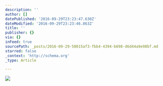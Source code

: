 ```yaml
---
description: ''
author: []
datePublished: '2016-09-29T23:23:47.630Z'
dateModified: '2016-09-29T23:23:46.863Z'
title: ''
publisher: {}
via: {}
inFeed: true
sourcePath: _posts/2016-09-29-58015af3-fbb4-4394-b698-d6d44a9e98bf.md
starred: false
_context: 'http://schema.org'
_type: Article

---
```

![](https://the-grid-user-content.s3-us-west-2.amazonaws.com/7c54d2b7-5b28-4566-aeef-4d688b286f79.jpg)